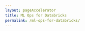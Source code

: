 ```yaml
---
layout: pageAccelerator
title: ML Ops for Databricks
permalink: /ml-ops-for-databricks/
---
```


<script>
    //Variables for this specific single accelerator page, to centralize re-used variables
    const textPageTitle = "ML Ops for Databricks";
    const htmlPageDescription = `ML Ops support for Databricks`;
    const srcHeaderImage = "/images/ml-ops-for-databricks/CLO20b_Aline_cafe_outside_002.jpg";
    const linkAccessAcceleratorRepo = "https://github.com/microsoft/dstoolkit-ml-ops-for-databricks";
    const listPrereqs = ["Access to an Azure subscription",
        "Docker Desktop Installed",
        "VS Code installed",
        "Service Principal (valid Client ID and secret) which has the contributor permission the subscription"];
    const listIndustries = ["Horizontal solution that addresses cross-industry needs"];
    const listUseCases = ["Enterprise scale data engineering and data science development framework.",
        "ML Ops to help data science teams collaborate accross the organization.",
        "AI Solution Centre or Centre of Excellence."];
    const htmlAcceleratorDescription = 
            `<p style="margin-top: 30px; text-decoration: none;">The ML Ops for Data Bricks solution accelerator provides a deployable solution that can be used by data engineering and data science teams to:</p>
            <ul style="margin-top: 30px;">
                <li>Logging Framework using the <a href="https://github.com/census-instrumentation/opencensus-python/tree/master/contrib/opencensus-ext-azure" target="_blank">Opensensus Azure Monitor Exporters</a></li>
                <li>Support for Databricks development from VS Code IDE using the <a href="https://docs.microsoft.com/en-us/azure/databricks/dev-tools/databricks-connect#visual-studio-code" target="_blank">Databricks Connect</a> feature.</li>
                <li>continuous development with <a href="https://packaging.python.org/tutorials/packaging-projects/" target="_blank">Python Local Packaging</a></li>
                <li>Implementation of the Databricks utilities in VS Code such as dbutils, notebook execution, secret handling.</li>
                <li>Example Model file which uses the framework end to end.</li>
            </ul>
            <img src="/images/ml-ops-for-databricks/ML-Ops-for-Databricks-components.jfif" alt="ML Ops for Databricks components image">`;

    const listAcceleratorGuidanceVideoURLs = ["https://www.youtube.com/embed/fsP7xMYOCOo"];

    const listLinksRelatedAccelerators = ["/forecasting/"];
    
    const linkContributingGuide = "n/a";

    const listTechnologies = ["Azure Databricks",
        "Application Insights",
        "Log analytics workspace for the App Insight",
        "Azure Key Vault",
        "Azure Storage Account"];

    const htmlArchitectureSection = `n/a`;
    const htmlBranchingStrategySection = `n/a`;
    const htmlAcceleratorComponents = `n/a`;
    const htmlKeyAcceleratorFiles = `n/a`;
    const htmlLiveDemoSection = `n/a`;
    const htmlRepoStructureSection = `n/a`;

    //boolean variables to show / hide sections of the page
    const toHide_AcceleratorGuidanceSection = false;
    const toHide_RelatedAccelerators = false;
    const toHide_ContributingGuide = true;
    const toHide_ArchitectureSection = true;
    const toHide_BranchingStrategySection = true;
    const toHide_AcceleratorComponents = true;
    const toHide_KeyAcceleratorFiles = true;
    const toHide_LiveDemoSection = true;
    const toHide_RepoStructureSection = true;
</script>

<script src="/scripts/script-setsingleacceleratorpagecontents.js" type="text/javascript"></script>